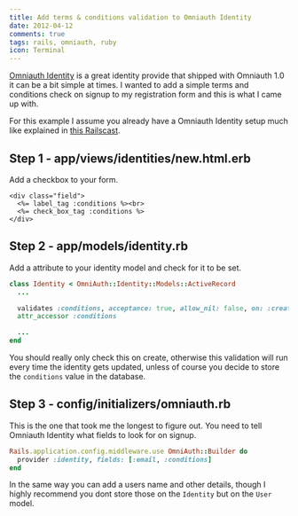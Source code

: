 ```yaml
---
title: Add terms & conditions validation to Omniauth Identity
date: 2012-04-12
comments: true
tags: rails, omniauth, ruby
icon: Terminal
---
```


[Omniauth Identity](https://github.com/intridea/omniauth-identity) is a great
identity provide that shipped with Omniauth 1.0 it can be a bit simple at
times. I wanted to add a simple terms and conditions check on signup to my
registration form and this is what I came up with.

For this example I assume you already have a Omniauth Identity setup much
like explained in [this Railscast](http://railscasts.com/episodes/304-omniauth-identity).



## Step 1 - app/views/identities/new.html.erb

Add a checkbox to your form.

~~~erb
<div class="field">
  <%= label_tag :conditions %><br>
  <%= check_box_tag :conditions %>
</div>
~~~

## Step 2 - app/models/identity.rb

Add a attribute to your identity model and check for it to be set.

~~~ruby
class Identity < OmniAuth::Identity::Models::ActiveRecord
  ...

  validates :conditions, acceptance: true, allow_nil: false, on: :create
  attr_accessor :conditions

  ...
end
~~~


You should really only check this on create, otherwise this validation will
run every time the identity gets updated, unless of course you decide to store
the `conditions` value in the database.

## Step 3 - config/initializers/omniauth.rb

This is the one that took me the longest to figure out. You need to tell
Omniauth Identity what fields to look for on signup.

~~~ruby
Rails.application.config.middleware.use OmniAuth::Builder do
  provider :identity, fields: [:email, :conditions]
end
~~~

In the same way you can add a users name and other details, though I highly
recommend you dont store those on the `Identity` but on the `User` model.
